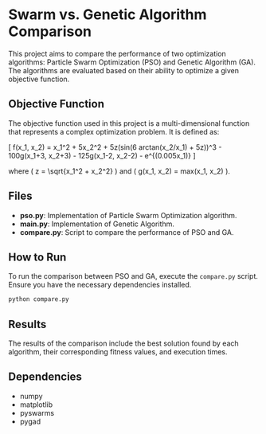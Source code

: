 # Swarm vs. Genetic Algorithm Comparison

This project aims to compare the performance of two optimization algorithms: Particle Swarm Optimization (PSO) and Genetic Algorithm (GA). The algorithms are evaluated based on their ability to optimize a given objective function.

## Objective Function

The objective function used in this project is a multi-dimensional function that represents a complex optimization problem. It is defined as:

\[ f(x_1, x_2) = x_1^2 + 5x_2^2 + 5z(sin(6 arctan(x_2/x_1) + 5z))^3 - 100g(x_1+3, x_2+3) - 125g(x_1-2, x_2-2) - e^{(0.005x_1)} \]

where \( z = \sqrt{x_1^2 + x_2^2} \) and \( g(x_1, x_2) = max(x_1, x_2) \).

## Files

- **pso.py**: Implementation of Particle Swarm Optimization algorithm.
- **main.py**: Implementation of Genetic Algorithm.
- **compare.py**: Script to compare the performance of PSO and GA.

## How to Run

To run the comparison between PSO and GA, execute the `compare.py` script. Ensure you have the necessary dependencies installed.

```bash
python compare.py
```

## Results

The results of the comparison include the best solution found by each algorithm, their corresponding fitness values, and execution times.

## Dependencies

- numpy
- matplotlib
- pyswarms
- pygad

